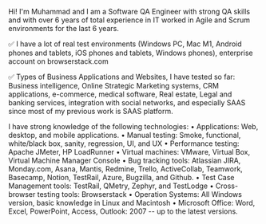 Hi! I'm Muhammad and I am a Software QA Engineer with strong QA skills and with over 6 years of total experience in IT worked in Agile and Scrum environments for the last 6 years.

✅ I have a lot of real test environments (Windows PC, Mac M1, Android phones and tablets, iOS phones and tablets, Windows phones), enterprise account on browserstack.com

✅ Types of Business Applications and Websites, I have tested so far: Business intelligence, Online Strategic Marketing systems, CRM applications, e-commerce, medical software, Real estate, Legal and banking services, integration with social networks, and especially SAAS since most of my previous work is SAAS platform.

I have strong knowledge of the following technologies:
• Applications: Web, desktop, and mobile applications.
• Manual testing: Smoke, functional, white/black box, sanity, regression, UI, and UX
• Performance testing: Apache JMeter, HP LoadRunner
• Virtual machines: VMware, Virtual Box, Virtual Machine Manager Console
• Bug tracking tools: Atlassian JIRA, Monday.com, Asana, Mantis, Redmine, Trello, ActiveCollab, Teamwork, Basecamp, Notion, TestRail, Azure, Bugzilla, and Github.
• Test Case Management tools: TestRail, QMetry, Zephyr, and TestLodge
• Cross-browser testing tools: Browserstack
• Operation Systems: All Windows version, basic knowledge in Linux and Macintosh
• Microsoft Office: Word, Excel, PowerPoint, Access, Outlook: 2007 -- up to the latest versions.
